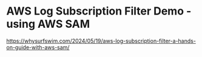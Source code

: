 # AWS Log Subscription Filter Demo - using AWS SAM

https://whysurfswim.com/2024/05/19/aws-log-subscription-filter-a-hands-on-guide-with-aws-sam/
